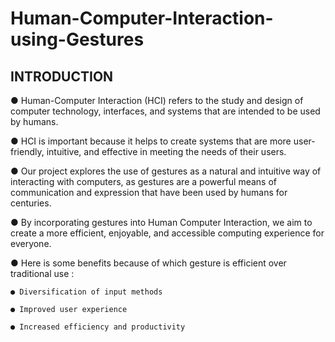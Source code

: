 # Human-Computer-Interaction-using-Gestures

## INTRODUCTION
● Human-Computer Interaction (HCI) refers to the study and design of computer technology, interfaces, and systems that are intended to be used by humans.

● HCI is important because it helps to create systems that are more user-friendly, intuitive, and effective in meeting the needs of their users.

● Our project explores the use of gestures as a natural and intuitive way of interacting with computers, as gestures are a powerful means of communication and expression that have been used by humans for centuries.

● By incorporating gestures into Human Computer Interaction, we aim to create a more efficient, enjoyable, and accessible computing experience for everyone.

● Here is some benefits because of which gesture is efficient over traditional use :

    ● Diversification of input methods
    
    ● Improved user experience
    
    ● Increased efficiency and productivity
